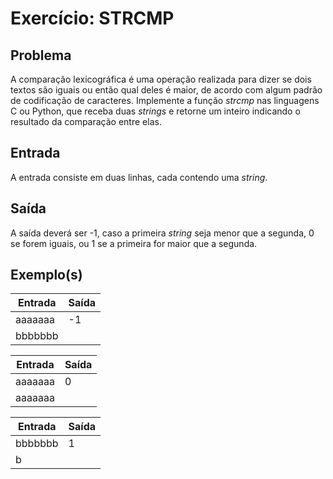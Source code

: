 Exercício: STRCMP
=================


Problema
--------

A comparação lexicográfica é uma operação realizada para dizer se dois textos são iguais ou então qual deles é maior, de acordo com algum padrão de codificação de caracteres. Implemente a função _strcmp_ nas linguagens C ou Python, que receba duas _strings_ e retorne um inteiro indicando o resultado da comparação entre elas.


Entrada
-------

A entrada consiste em duas linhas, cada contendo uma _string_.


Saída
-----

A saída deverá ser -1, caso a primeira _string_ seja menor que a segunda, 0 se forem iguais, ou 1 se a primeira for maior que a segunda.


Exemplo(s)
----------

| Entrada		     | Saída              |
|--------------------|--------------------|
| aaaaaaa            | -1                 |
| bbbbbbb            |                    |

| Entrada		     | Saída              |
|--------------------|--------------------|
| aaaaaaa            | 0                  |
| aaaaaaa            |                    |

| Entrada		     | Saída              |
|--------------------|--------------------|
| bbbbbbb            | 1                  |
| b                  |                    |